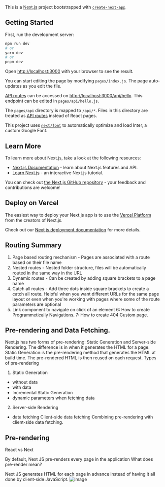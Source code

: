 This is a [Next.js](https://nextjs.org/) project bootstrapped with [`create-next-app`](https://github.com/vercel/next.js/tree/canary/packages/create-next-app).

## Getting Started

First, run the development server:

```bash
npm run dev
# or
yarn dev
# or
pnpm dev
```

Open [http://localhost:3000](http://localhost:3000) with your browser to see the result.

You can start editing the page by modifying `pages/index.js`. The page auto-updates as you edit the file.

[API routes](https://nextjs.org/docs/api-routes/introduction) can be accessed on [http://localhost:3000/api/hello](http://localhost:3000/api/hello). This endpoint can be edited in `pages/api/hello.js`.

The `pages/api` directory is mapped to `/api/*`. Files in this directory are treated as [API routes](https://nextjs.org/docs/api-routes/introduction) instead of React pages.

This project uses [`next/font`](https://nextjs.org/docs/basic-features/font-optimization) to automatically optimize and load Inter, a custom Google Font.

## Learn More

To learn more about Next.js, take a look at the following resources:

- [Next.js Documentation](https://nextjs.org/docs) - learn about Next.js features and API.
- [Learn Next.js](https://nextjs.org/learn) - an interactive Next.js tutorial.

You can check out [the Next.js GitHub repository](https://github.com/vercel/next.js/) - your feedback and contributions are welcome!

## Deploy on Vercel

The easiest way to deploy your Next.js app is to use the [Vercel Platform](https://vercel.com/new?utm_medium=default-template&filter=next.js&utm_source=create-next-app&utm_campaign=create-next-app-readme) from the creators of Next.js.

Check out our [Next.js deployment documentation](https://nextjs.org/docs/deployment) for more details.

## Routing Summary
1. Page based routing mechanism - Pages are associated with a route based on their file name
2. Nested routes - Nested folder structure, files will be automatically routed in the same way in
the URL
3. Dynamic routes - Can be created by adding square brackets to a page name
4. Catch all routes - Add three dots inside square brackets to create a catch all route. Helpful
when you want different URLs for the same page layout or even when you're working with pages
where some of the route parameters are optional
5. Link component to navigate on click of an element
6: How to create Programmetically Navigations.
7: How to create 404 Custom page.
## Pre-rendering and Data Fetching.
Next.js has two forms of pre-rendering: Static Generation and Server-side Rendering.
The difference is in when it generates the HTML for a page. 
Static Generation is the pre-rendering method that generates the HTML at build time.
The pre-rendered HTML is then reused on each request.
Types of pre-rendering
  1. Static Generation
   - without data
   - with data
   - Incremental Static Generation
   - dynamic parameters when fetching data
  2. Server-side Rendering
   - data fetching
Client-side data fetching
 Combining pre-rendering with client-side data fetching.
 ## Pre-rendering 
 React vs Next
 
 By default, Next JS pre-renders every page in the application
 What does pre-render mean?
 
 Next JS generates HTML for each page in advance instead of having it all done by client-side
JavaScript.
![image](https://user-images.githubusercontent.com/87702448/222713171-c5388496-8a40-482c-9e46-8e2f861b09bd.png)




